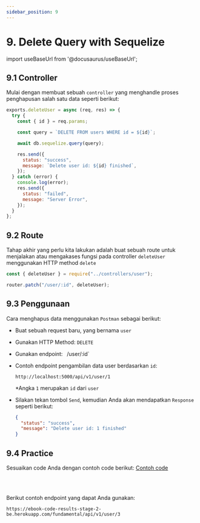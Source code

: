 ```yaml
---
sidebar_position: 9
---
```


# 9. Delete Query with Sequelize

import useBaseUrl from '@docusaurus/useBaseUrl';

## 9.1 Controller

Mulai dengan membuat sebuah `controller` yang menghandle proses penghapusan salah satu data seperti berikut:

```js {3,5,7,9-12} title=src/controllers/user.js
exports.deleteUser = async (req, res) => {
  try {
    const { id } = req.params;

    const query = `DELETE FROM users WHERE id = ${id}`;

    await db.sequelize.query(query);

    res.send({
      status: "success",
      message: `Delete user id: ${id} finished`,
    });
  } catch (error) {
    console.log(error);
    res.send({
      status: "failed",
      message: "Server Error",
    });
  }
};
```

## 9.2 Route

Tahap akhir yang perlu kita lakukan adalah buat sebuah route untuk menjalakan atau mengakases fungsi pada controller `deleteUser` menggunakan HTTP method `delete`

```js {1,3} title=src/routes/index.js
const { deleteUser } = require("../controllers/user");

router.patch("/user/:id", deleteUser);
```

## 9.3 Penggunaan

Cara menghapus data menggunakan `Postman` sebagai berikut:

- Buat sebuah request baru, yang bernama `user`
- Gunakan HTTP Method: `DELETE`
- Gunakan endpoint: ` `/user/:id`
- Contoh endpoint pengambilan data user berdasarkan `id`:
  ```
  http://localhost:5000/api/v1/user/1
  ```
  \*Angka `1` merupakan `id` dari `user`
- Silakan tekan tombol `Send`, kemudian Anda akan mendapatkan `Response` seperti berikut:

  ```json title=Response
  {
    "status": "success",
    "message": "Delete user id: 1 finished"
  }
  ```

## 9.4 Practice

Sesuaikan code Anda dengan contoh code berikut:
<a class="btn-example-code" href="https://github.com/demo-dumbways/ebook-code-results-stage-2-backend/tree/5-expressjs-fundamental/src">
Contoh code
</a>

<br />
<br />

Berikut contoh endpoint yang dapat Anda gunakan:

```
https://ebook-code-results-stage-2-be.herokuapp.com/fundamental/api/v1/user/3
```
